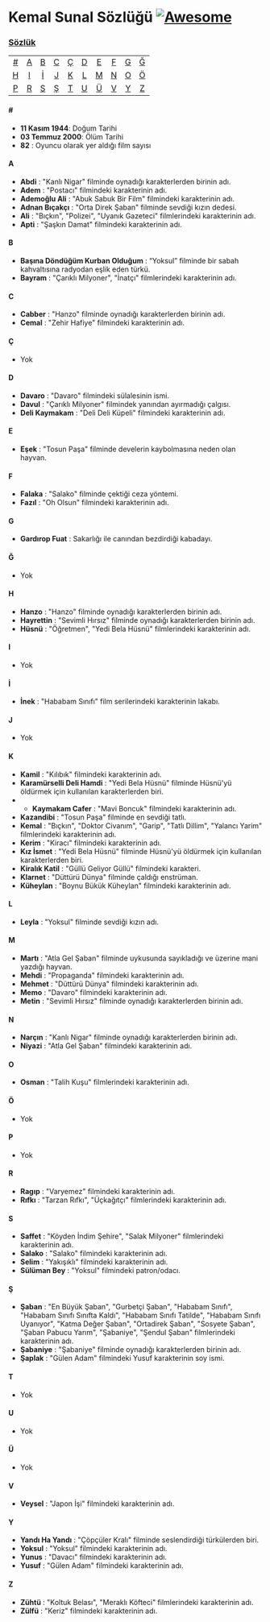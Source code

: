 # Kemal Sunal Sözlüğü [![Awesome](https://cdn.rawgit.com/sindresorhus/awesome/d7305f38d29fed78fa85652e3a63e154dd8e8829/media/badge.svg)](https://github.com/sindresorhus/awesome)
### [Sözlük](#sözlük)
|     |     |     |     |     |     |     |     |     |     |
|:-:  |:-:  |:-:  |:-:  |:-:  |:-:  |:-:  |:-:  |:-:  |:-:  |
| [#](#) 	| [A](#a) 	| [B](#b) 	| [C](#c) | [Ç](#ç) 	| [D](#d) 	| [E](#e) 	| [F](#f) | [G](#g) | [Ğ](#ğ)  	
| [H](#h) | [I](#ı)   | [İ](#i) 	| [J](#j) | [K](#k)   | [L](#l)   | [M](#m)   | [N](#n) | [O](#o) | [Ö](#ö)
| [P](#p) | [R](#r)   | [S](#s) 	| [Ş](#ş) | [T](#t)   | [U](#u)   | [Ü](#ü)   | [V](#v) | [Y](#y) | [Z](#z)

#### \#
* **11 Kasım 1944**: Doğum Tarihi
* **03 Temmuz 2000**: Ölüm Tarihi
* **82** : Oyuncu olarak yer aldığı film sayısı 

#### A
* **Abdi** : "Kanlı Nigar" filminde oynadığı karakterlerden birinin adı.
* **Adem** : "Postacı" filmindeki karakterinin adı.
* **Ademoğlu Ali** : "Abuk Sabuk Bir Film" filmindeki karakterinin adı.
* **Adnan Bıçakçı** : "Orta Direk Şaban" filminde sevdiği kızın dedesi.
* **Ali** : "Bıçkın", "Polizei", "Uyanık Gazeteci" filmlerindeki karakterinin adı.
* **Apti** : "Şaşkın Damat" filmindeki karakterinin adı.

#### B
* **Başına Döndüğüm Kurban Olduğum** : “Yoksul” filminde bir sabah kahvaltısına radyodan eşlik eden türkü.
* **Bayram** : "Çarıklı Milyoner", "İnatçı" filmlerindeki karakterinin adı.

#### C
* **Cabber** : "Hanzo" filminde oynadığı karakterlerden birinin adı.
* **Cemal** : "Zehir Hafiye" filmindeki karakterinin adı.

#### Ç
* Yok

#### D
* **Davaro** : "Davaro" filmindeki sülalesinin ismi.
* **Davul** : "Çarıklı Milyoner" filmindek yanından ayırmadığı çalgısı.
* **Deli Kaymakam** : "Deli Deli Küpeli" filmindeki karakterinin adı.

#### E
* **Eşek** : "Tosun Paşa" filminde develerin kaybolmasına neden olan hayvan.

#### F
* **Falaka** : "Salako" filminde çektiği ceza yöntemi.
* **Fazıl** : "Oh Olsun" filmindeki karakterinin adı.
  
#### G
* **Gardırop Fuat** : Sakarlığı ile canından bezdirdiği kabadayı.

#### Ğ
* Yok
  
#### H
* **Hanzo** : "Hanzo" filminde oynadığı karakterlerden birinin adı.
* **Hayrettin** : "Sevimli Hırsız" filminde oynadığı karakterlerden birinin adı.
* **Hüsnü** : "Öğretmen", "Yedi Bela Hüsnü" filmlerindeki karakterinin adı.

#### I
* Yok

#### İ
* **İnek** : "Hababam Sınıfı" film serilerindeki karakterinin lakabı. 

#### J
* Yok

#### K
* **Kamil** : "Kılıbık" filmindeki karakterinin adı.
* **Karamürselli Deli Hamdi** : "Yedi Bela Hüsnü" filminde Hüsnü'yü öldürmek için kullanılan karakterlerden biri.
* * **Kaymakam Cafer** : "Mavi Boncuk" filmindeki karakterinin adı.
* **Kazandibi** : "Tosun Paşa" filminde en sevdiği tatlı.
* **Kemal** : "Bıçkın", "Doktor Civanım", "Garip", "Tatlı Dillim", "Yalancı Yarim" filmlerindeki karakterinin adı.
* **Kerim** : "Kiracı" filmindeki karakterinin adı.
* **Kız İsmet** : "Yedi Bela Hüsnü" filminde Hüsnü'yü öldürmek için kullanılan karakterlerden biri.
* **Kiralık Katil** : "Güllü Geliyor Güllü" filmindeki karakteri.
* **Klarnet** : "Düttürü Dünya" filminde çaldığı enstrüman.
* **Küheylan** : "Boynu Bükük Küheylan" filmindeki karakterinin adı.

#### L
* **Leyla** : "Yoksul" filminde sevdiği kızın adı.

#### M
* **Martı** : "Atla Gel Şaban" filminde uykusunda sayıkladığı ve üzerine mani yazdığı hayvan.
* **Mehdi** : "Propaganda" filmindeki karakterinin adı.
* **Mehmet** : "Düttürü Dünya" filmindeki karakterinin adı.
* **Memo** : "Davaro" filmindeki karakterinin adı.
* **Metin** : "Sevimli Hırsız" filminde oynadığı karakterlerden birinin adı.

#### N
* **Narçın** : "Kanlı Nigar" filminde oynadığı karakterlerden birinin adı.
* **Niyazi** : "Atla Gel Şaban" filmindeki karakterinin adı.

#### O
* **Osman** : "Talih Kuşu" filmlerindeki karakterinin adı.

#### Ö
* Yok

#### P
* Yok

#### R
* **Ragıp** : "Varyemez" filmindeki karakterinin adı.
* **Rıfkı** : "Tarzan Rıfkı", "Üçkağıtçı" filmlerindeki karakterinin adı.

#### S 
* **Saffet** : "Köyden İndim Şehire", "Salak Milyoner" filmlerindeki karakterinin adı.
* **Salako** : "Salako" filmindeki karakterinin adı.
* **Selim** : "Yakışıklı" filmindeki karakterinin adı.
* **Sülüman Bey** : "Yoksul" filmindeki patron/odacı.

#### Ş 
* **Şaban** : "En Büyük Şaban", "Gurbetçi Şaban", "Hababam Sınıfı", "Hababam Sınıfı Sınıfta Kaldı", "Hababam Sınıfı Tatilde", "Hababam Sınıfı Uyanıyor", "Katma Değer Şaban", "Ortadirek Şaban", "Sosyete Şaban", "Şaban Pabucu Yarım", "Şabaniye", "Şendul Şaban" filmlerindeki karakterinin adı.
* **Şabaniye** : "Şabaniye" filminde oynadığı karakterlerden birinin adı.
* **Şaplak** : "Gülen Adam" filmindeki Yusuf karakterinin soy ismi.

#### T
* Yok

#### U
* Yok

#### Ü
* Yok

#### V
* **Veysel** : "Japon İşi" filmindeki karakterinin adı.

#### Y
* **Yandı Ha Yandı** : "Çöpçüler Kralı" filminde seslendirdiği türkülerden biri.
* **Yoksul** : "Yoksul" filmindeki karakterinin adı.
* **Yunus** : "Davacı" filmindeki karakterinin adı.
* **Yusuf** : "Gülen Adam" filmindeki karakterinin adı.

#### Z
* **Zühtü** : "Koltuk Belası", "Meraklı Köfteci" filmlerindeki karakterinin adı.
* **Zülfü** : "Keriz" filmindeki karakterinin adı.
